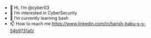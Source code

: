 - 👋 Hi, I’m @cyber03
- 👀 I’m interested in CyberSecurity
- 🌱 I’m currently learning bash
- 📫 How to reach me 
https://www.linkedin.com/in/harish-babu-s-s-54b9731a0/

<!---
cyber03/cyber03 is a ✨ special ✨ repository because its `README.md` (this file) appears on your GitHub profile.
You can click the Preview link to take a look at your changes.
--->
